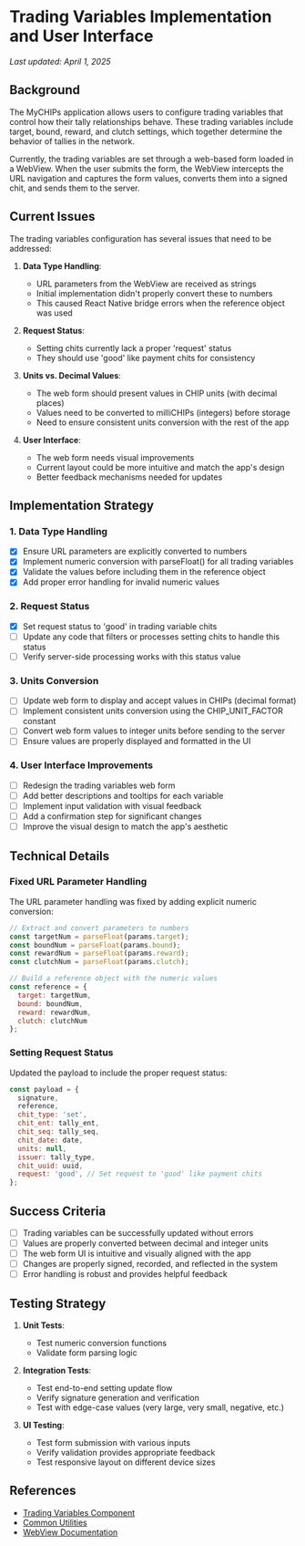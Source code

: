 # Trading Variables Implementation and User Interface

*Last updated: April 1, 2025*

## Background

The MyCHIPs application allows users to configure trading variables that control how their tally relationships behave. These trading variables include target, bound, reward, and clutch settings, which together determine the behavior of tallies in the network.

Currently, the trading variables are set through a web-based form loaded in a WebView. When the user submits the form, the WebView intercepts the URL navigation and captures the form values, converts them into a signed chit, and sends them to the server.

## Current Issues

The trading variables configuration has several issues that need to be addressed:

1. **Data Type Handling**:
   - URL parameters from the WebView are received as strings
   - Initial implementation didn't properly convert these to numbers
   - This caused React Native bridge errors when the reference object was used

2. **Request Status**:
   - Setting chits currently lack a proper 'request' status
   - They should use 'good' like payment chits for consistency

3. **Units vs. Decimal Values**:
   - The web form should present values in CHIP units (with decimal places)
   - Values need to be converted to milliCHIPs (integers) before storage
   - Need to ensure consistent units conversion with the rest of the app

4. **User Interface**:
   - The web form needs visual improvements
   - Current layout could be more intuitive and match the app's design
   - Better feedback mechanisms needed for updates

## Implementation Strategy

### 1. Data Type Handling

- [x] Ensure URL parameters are explicitly converted to numbers
- [x] Implement numeric conversion with parseFloat() for all trading variables
- [x] Validate the values before including them in the reference object
- [x] Add proper error handling for invalid numeric values

### 2. Request Status

- [x] Set request status to 'good' in trading variable chits
- [ ] Update any code that filters or processes setting chits to handle this status
- [ ] Verify server-side processing works with this status value

### 3. Units Conversion

- [ ] Update web form to display and accept values in CHIPs (decimal format)
- [ ] Implement consistent units conversion using the CHIP_UNIT_FACTOR constant
- [ ] Convert web form values to integer units before sending to the server
- [ ] Ensure values are properly displayed and formatted in the UI

### 4. User Interface Improvements

- [ ] Redesign the trading variables web form
- [ ] Add better descriptions and tooltips for each variable
- [ ] Implement input validation with visual feedback
- [ ] Add a confirmation step for significant changes
- [ ] Improve the visual design to match the app's aesthetic

## Technical Details

### Fixed URL Parameter Handling

The URL parameter handling was fixed by adding explicit numeric conversion:

```javascript
// Extract and convert parameters to numbers
const targetNum = parseFloat(params.target);
const boundNum = parseFloat(params.bound);
const rewardNum = parseFloat(params.reward);
const clutchNum = parseFloat(params.clutch);

// Build a reference object with the numeric values
const reference = {
  target: targetNum,
  bound: boundNum,
  reward: rewardNum,
  clutch: clutchNum
};
```

### Setting Request Status

Updated the payload to include the proper request status:

```javascript
const payload = {
  signature,
  reference,
  chit_type: 'set',
  chit_ent: tally_ent,
  chit_seq: tally_seq,
  chit_date: date,
  units: null,
  issuer: tally_type,
  chit_uuid: uuid,
  request: 'good', // Set request to 'good' like payment chits
};
```

## Success Criteria

- [ ] Trading variables can be successfully updated without errors
- [ ] Values are properly converted between decimal and integer units
- [ ] The web form UI is intuitive and visually aligned with the app
- [ ] Changes are properly signed, recorded, and reflected in the system
- [ ] Error handling is robust and provides helpful feedback

## Testing Strategy

1. **Unit Tests**:
   - Test numeric conversion functions
   - Validate form parsing logic

2. **Integration Tests**:
   - Test end-to-end setting update flow
   - Verify signature generation and verification
   - Test with edge-case values (very large, very small, negative, etc.)

3. **UI Testing**:
   - Test form submission with various inputs
   - Verify validation provides appropriate feedback
   - Test responsive layout on different device sizes

## References

- [Trading Variables Component](/src/screens/Tally/TradingVariables/index.jsx)
- [Common Utilities](/src/utils/common.js)
- [WebView Documentation](https://github.com/react-native-webview/react-native-webview/blob/master/docs/Reference.md)